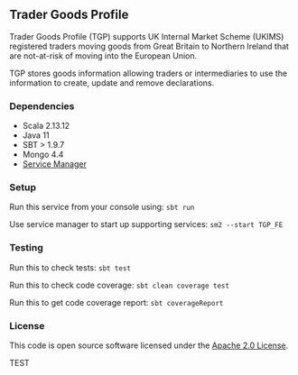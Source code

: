 
## Trader Goods Profile

Trader Goods Profile (TGP) supports UK Internal Market Scheme (UKIMS) registered traders moving goods from Great Britain to Northern Ireland that are not-at-risk of moving into the European Union.

TGP stores goods information allowing traders or intermediaries to use the information to create, update and remove declarations.

### Dependencies

- Scala 2.13.12
- Java 11
- SBT > 1.9.7
- Mongo 4.4
- [Service Manager](https://github.com/hmrc/sm2)

### Setup

Run this service from your console using: `sbt run`

Use service manager to start up supporting services: `sm2 --start TGP_FE` 

### Testing

Run this to check tests: `sbt test`

Run this to check code coverage: `sbt clean coverage test`

Run this to get code coverage report: `sbt coverageReport`

### License

This code is open source software licensed under the [Apache 2.0 License]("http://www.apache.org/licenses/LICENSE-2.0.html").

TEST
